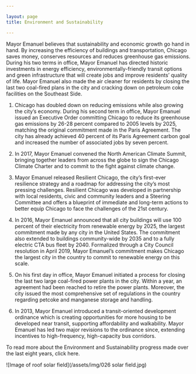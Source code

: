 ```yaml
---

layout: page
title: Environment and Sustainability

---
```


Mayor Emanuel believes that sustainability and economic growth go hand in hand. By increasing the efficiency of buildings and transportation, Chicago saves money, conserves resources and reduces greenhouse gas emissions. During his two terms in office, Mayor Emanuel has directed historic investments in energy efficiency, environmentally-friendly transit options and green infrastructure that will create jobs and improve residents’ quality of life. Mayor Emanuel also made the air cleaner for residents by closing the last two coal-fired plans in the city and cracking down on petroleum coke facilities on the Southeast Side.

1. Chicago has doubled down on reducing emissions while also growing the city’s economy. During his second term in office, Mayor Emanuel issued an Executive Order committing Chicago to reduce its greenhouse gas emissions by 26-28 percent compared to 2005 levels by 2025, matching the original commitment made in the Paris Agreement. The city has already achieved 40 percent of its Paris Agreement carbon goal and increased the number of associated jobs by seven percent. 

1. In 2017, Mayor Emanuel convened the North American Climate Summit, bringing together leaders from across the globe to sign the Chicago Climate Charter and to commit to the fight against climate change.

1. Mayor Emanuel released Resilient Chicago, the city’s first-ever resilience strategy and a roadmap for addressing the city’s most pressing challenges. Resilient Chicago was developed in partnership with local residents, civic and community leaders and a Steering Committee and offers a blueprint of immediate and long-term actions to better equip Chicago to face the challenges of the 21st century.

1. In 2016, Mayor Emanuel announced that all city buildings will use 100 percent of their electricity from renewable energy by 2025, the largest commitment made by any city in the United States. The commitment also extended to buildings community-wide by 2035 and to a fully electric CTA bus fleet by 2040. Formalized through a City Council resolution in April 2019, Mayor Emanuel’s commitment makes Chicago the largest city in the country to commit to renewable energy on this scale.

1. On his first day in office, Mayor Emanuel initiated a process for closing the last two large coal-fired power plants in the city. Within a year, an agreement had been reached to retire the power plants. Moreover, the city issued the most comprehensive set of regulations in the country regarding petcoke and manganese storage and handling. 

1. In 2013, Mayor Emanuel introduced a transit-oriented development ordinance which is creating opportunities for more housing to be developed near transit, supporting affordability and walkability. Mayor Emanuel has led two major revisions to the ordinance since, extending incentives to high-frequency, high-capacity bus corridors. 

To read more about the Environment and Sustainability progress made over the last eight years, click here.

![Image of roof solar field](/assets/img/026 solar field.jpg) 